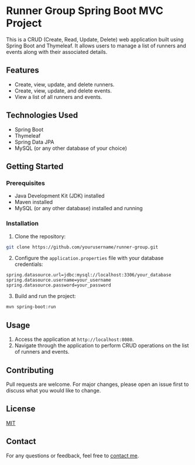# Runner Group Spring Boot MVC Project

This is a CRUD (Create, Read, Update, Delete) web application built using Spring Boot and Thymeleaf. It allows users to manage a list of runners and events along with their associated details.

## Features

- Create, view, update, and delete runners.
- Create, view, update, and delete events.
- View a list of all runners and events.

## Technologies Used

- Spring Boot
- Thymeleaf
- Spring Data JPA
- MySQL (or any other database of your choice)

## Getting Started

### Prerequisites

- Java Development Kit (JDK) installed
- Maven installed
- MySQL (or any other database) installed and running

### Installation

1. Clone the repository:

```bash
git clone https://github.com/yourusername/runner-group.git
```

2. Configure the `application.properties` file with your database credentials:

```properties
spring.datasource.url=jdbc:mysql://localhost:3306/your_database
spring.datasource.username=your_username
spring.datasource.password=your_password
```

3. Build and run the project:

```bash
mvn spring-boot:run
```

## Usage

1. Access the application at `http://localhost:8080`.
2. Navigate through the application to perform CRUD operations on the list of runners and events.

## Contributing

Pull requests are welcome. For major changes, please open an issue first to discuss what you would like to change.

## License

[MIT](https://choosealicense.com/licenses/mit/)



## Contact

For any questions or feedback, feel free to [contact me](mailto:hussein.fouani007@gmail.com).
